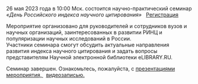 <p>
26 мая 2023 года в 10:00 Мск. состоится научно-практический семинар
<br>
<i> «День Российского индекса научного цитирования»</i> &nbsp;
<a href="https://lib.herzen.spb.ru/news/show/1129"> Регистрация </a>
</p>

<p>
Мероприятие организовано для руководителей и сотрудников вузов и научных организаций, заинтересованных в развитии РИНЦ и популяризации научных исследований в России.
<br>
Участники семинара смогут обсудить актуальные направления развития индекса научного цитирования и задать вопросы представителям Научной электронной библиотеки eLIBRARY.RU.
<p>

<p>
Семинар завершен. Ознакомьтесь, пожалуйста, с <a href="https://disk.yandex.ru/d/xbVZH6Ml3G39eg"> презентациями мероприятия, </a> &nbsp; <a href="https://vk.com/video-46508610_456239682"> видеозаписью. </a>
</p>
